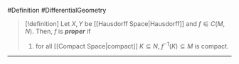 #Definition #DifferentialGeometry 
> [!definition]
> Let $X,Y$ be [[Hausdorff Space|Hausdorff]] and $f\in C(M,N)$. Then, $f$ is ***proper*** if 
> 1. for all [[Compact Space|compact]] $K\subseteq N$, $f^{-1}(K)\subseteq M$ is compact.
---
